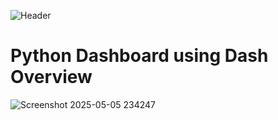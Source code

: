 ![Header](https://github.com/user-attachments/assets/11cbc45f-dbb2-42a0-bfdf-c352ff832503)
# Python Dashboard using Dash Overview
![Screenshot 2025-05-05 234247](https://github.com/user-attachments/assets/4d6d22fc-12da-4d27-8a64-e158c1de5dfe)

